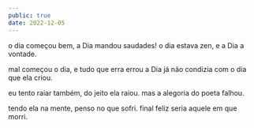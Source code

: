 ```yaml
---
public: true
date: 2022-12-05
---
```


o dia começou bem,
a Dia mandou saudades!
o dia estava zen,
e a Dia a vontade.

mal começou o dia,
e tudo que erra errou
a Dia já não condizia
com o dia que ela criou.

eu tento raiar também,
do jeito ela raiou.
mas a alegoria do poeta falhou.

tendo ela na mente,
penso no que sofri.
final feliz seria aquele em que morri.
